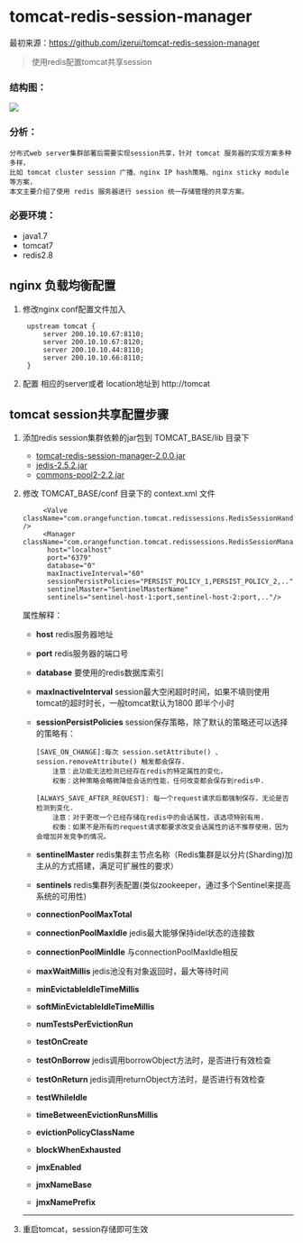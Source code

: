 # tomcat-redis-session-manager

最初来源：https://github.com/izerui/tomcat-redis-session-manager

> 使用redis配置tomcat共享session

### 结构图：

<img src="http://images.cnitblog.com/blog/536814/201501/301356402377480.png"/>

### 分析：

	分布式web server集群部署后需要实现session共享，针对 tomcat 服务器的实现方案多种多样，
	比如 tomcat cluster session 广播、nginx IP hash策略、nginx sticky module等方案，
	本文主要介绍了使用 redis 服务器进行 session 统一存储管理的共享方案。

### 必要环境：

* java1.7
* tomcat7
* redis2.8



## nginx 负载均衡配置

1. 修改nginx conf配置文件加入

		upstream tomcat {
		    server 200.10.10.67:8110;
		    server 200.10.10.67:8120;
		    server 200.10.10.44:8110;
		    server 200.10.10.66:8110;
		}

2. 配置 相应的server或者 location地址到 http://tomcat


## tomcat session共享配置步骤

1. 添加redis session集群依赖的jar包到 TOMCAT_BASE/lib 目录下

	* <a href="https://github.com/izerui/tomcat-redis-session-manager/blob/master/jar/tomcat-redis-session-manager-2.0.0.jar?raw=true" target="_blank">tomcat-redis-session-manager-2.0.0.jar</a>
	* <a href="https://github.com/izerui/tomcat-redis-session-manager/blob/master/jar/jedis-2.5.2.jar?raw=true" target="_blank">jedis-2.5.2.jar</a>
	* <a href="https://github.com/izerui/tomcat-redis-session-manager/blob/master/jar/commons-pool2-2.2.jar?raw=true" target="_blank">commons-pool2-2.2.jar</a>


2. 修改 TOMCAT_BASE/conf 目录下的 context.xml 文件

			<Valve className="com.orangefunction.tomcat.redissessions.RedisSessionHandlerValve" />
			<Manager className="com.orangefunction.tomcat.redissessions.RedisSessionManager"
	         host="localhost"
	         port="6379"
	         database="0"
	         maxInactiveInterval="60"
	         sessionPersistPolicies="PERSIST_POLICY_1,PERSIST_POLICY_2,.."
	         sentinelMaster="SentinelMasterName"
	         sentinels="sentinel-host-1:port,sentinel-host-2:port,.."/>

	属性解释：

	*	**host** 						redis服务器地址
	*	**port** 						redis服务器的端口号
	*	**database** 					要使用的redis数据库索引
	*	**maxInactiveInterval** 		session最大空闲超时时间，如果不填则使用tomcat的超时时长，一般tomcat默认为1800 即半个小时
	*	**sessionPersistPolicies**		session保存策略，除了默认的策略还可以选择的策略有：
			
			[SAVE_ON_CHANGE]:每次 session.setAttribute() 、 session.removeAttribute() 触发都会保存. 
				注意：此功能无法检测已经存在redis的特定属性的变化，
				权衡：这种策略会略微降低会话的性能，任何改变都会保存到redis中.

			[ALWAYS_SAVE_AFTER_REQUEST]: 每一个request请求后都强制保存，无论是否检测到变化.
				注意：对于更改一个已经存储在redis中的会话属性，该选项特别有用. 
				权衡：如果不是所有的request请求都要求改变会话属性的话不推荐使用，因为会增加并发竞争的情况。
	* **sentinelMaster**		redis集群主节点名称（Redis集群是以分片(Sharding)加主从的方式搭建，满足可扩展性的要求）
	* **sentinels**				redis集群列表配置(类似zookeeper，通过多个Sentinel来提高系统的可用性)
	* **connectionPoolMaxTotal**	
	* **connectionPoolMaxIdle**	jedis最大能够保持idel状态的连接数
	* **connectionPoolMinIdle**	与connectionPoolMaxIdle相反
	* **maxWaitMillis**	jedis池没有对象返回时，最大等待时间
	* **minEvictableIdleTimeMillis**
	* **softMinEvictableIdleTimeMillis**
	* **numTestsPerEvictionRun**
	* **testOnCreate**
	* **testOnBorrow**	jedis调用borrowObject方法时，是否进行有效检查
	* **testOnReturn**	jedis调用returnObject方法时，是否进行有效检查
	* **testWhileIdle**
	* **timeBetweenEvictionRunsMillis**
	* **evictionPolicyClassName**
	* **blockWhenExhausted**
	* **jmxEnabled**
	* **jmxNameBase**
	* **jmxNamePrefix**
	* ****

3. 重启tomcat，session存储即可生效

